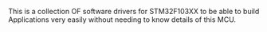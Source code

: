 This is a collection OF software drivers for STM32F103XX to be able to build Applications very easily without needing to know details of this MCU.
